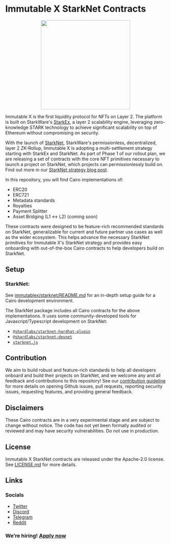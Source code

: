 # Immutable X StarkNet Contracts

<p align="center"><img src="https://cdn.dribbble.com/users/1299339/screenshots/7133657/media/837237d447d36581ebd59ec36d30daea.gif" width="280"/></p>

Immutable X is the first liquidity protocol for NFTs on Layer 2. The platform is built on StarkWare's [StarkEx](https://starkware.co/starkex/), a layer 2 scalability engine, leveraging zero-knowledge STARK technology to achieve significant scalability on top of Ethereum without compromising on security.

With the launch of [StarkNet](https://starkware.co/starknet/), StarkWare's permissionless, decentralized, layer 2 ZK-Rollup, Immutable X is adopting a multi-settlement strategy starting with StarkEx and StarkNet. As part of Phase 1 of our rollout plan, we are releasing a set of contracts with the core NFT primitives necessary to launch a project on StarkNet, which projects can permissionlessly build on. Find out more in our [StarkNet strategy blog post](https://immutablex.medium.com/immutable-starknet-cross-rollup-nft-liquidity-b32df88cda02).

In this repository, you will find Cairo implementations of:

- ERC20
- ERC721
- Metadata standards
- Royalties
- Payment Splitter
- Asset Bridging (L1 ↔︎ L2) (coming soon)

These contracts were designed to be feature-rich recommended standards on StarkNet, generalizable for current and future partner use cases as well as the wider ecosystem. This helps advance the necessary StarkNet primitives for Immutable X's StarkNet strategy and provides easy onboarding with out-of-the-box Cairo contracts to help developers build on StarkNet.

## Setup

### StarkNet:

See [immutablex/starknet/README.md](immutablex/starknet/README.md) for an in-depth setup guide for a Cairo development environment.

The StarkNet package includes all Cairo contracts for the above implementations. It uses some community-developed tools for Javascript/Typescript development on StarkNet:

- [`@shardlabs/starknet-hardhat-plugin`](https://github.com/Shard-Labs/starknet-hardhat-plugin)
- [`@shardlabs/starknet-devnet`](https://github.com/Shard-Labs/starknet-devnet)
- [`starknet.js`](https://github.com/0xs34n/starknet.js)

## Contribution

We aim to build robust and feature-rich standards to help all developers onboard and build their projects on StarkNet, and we welcome any and all feedback and contributions to this repository! See our [contribution guideline](CONTRIBUTING.md) for more details on opening Github issues, pull requests, reporting security issues, requesting features, and providing general feedback.

## Disclaimers

These Cairo contracts are in a very experimental stage and are subject to change without notice. The code has not yet been formally audited or reviewed and may have security vulnerabilities. Do not use in production.

## License

Immutable X StarkNet contracts are released under the Apache-2.0 license. See [LICENSE.md](LICENSE.md) for more details.

## Links

### Socials

- [Twitter](https://twitter.com/Immutable)
- [Discord](https://discord.gg/6GjgPkp464)
- [Telegram](https://t.me/immutablex)
- [Reddit](https://www.reddit.com/r/ImmutableX/)

### We’re hiring! [Apply now](bit.ly/1MTBL)
